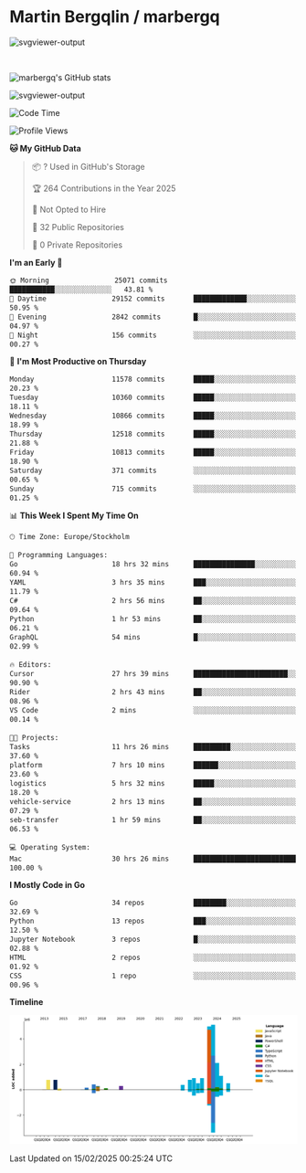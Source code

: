 # Martin Bergqlin / marbergq

![svgviewer-output](https://user-images.githubusercontent.com/2405410/206014777-22d41ecb-c24f-421d-b7d9-bba2cb5bb0de.svg)

<br>

<!--- [![Martin's Week](https://github-readme-stats.vercel.app/api/wakatime?username=marbergq&theme=dark)](https://github.com/anuraghazra/github-readme-stats) -->

![marbergq's GitHub stats](https://github-readme-stats.vercel.app/api?username=marbergq&count_private=true&show_icons=true)

![svgviewer-output](https://wakatime.com/badge/user/3f0a2069-6683-4e19-9a4a-7d21ea815067.svg)

<!--START_SECTION:waka-->
![Code Time](http://img.shields.io/badge/Code%20Time-4%2C807%20hrs%2037%20mins-blue)

![Profile Views](http://img.shields.io/badge/Profile%20Views-0-blue)

**🐱 My GitHub Data** 

> 📦 ? Used in GitHub's Storage 
 > 
> 🏆 264 Contributions in the Year 2025
 > 
> 🚫 Not Opted to Hire
 > 
> 📜 32 Public Repositories 
 > 
> 🔑 0 Private Repositories 
 > 
**I'm an Early 🐤** 

```text
🌞 Morning                25071 commits       ███████████░░░░░░░░░░░░░░   43.81 % 
🌆 Daytime                29152 commits       █████████████░░░░░░░░░░░░   50.95 % 
🌃 Evening                2842 commits        █░░░░░░░░░░░░░░░░░░░░░░░░   04.97 % 
🌙 Night                  156 commits         ░░░░░░░░░░░░░░░░░░░░░░░░░   00.27 % 
```
📅 **I'm Most Productive on Thursday** 

```text
Monday                   11578 commits       █████░░░░░░░░░░░░░░░░░░░░   20.23 % 
Tuesday                  10360 commits       █████░░░░░░░░░░░░░░░░░░░░   18.11 % 
Wednesday                10866 commits       █████░░░░░░░░░░░░░░░░░░░░   18.99 % 
Thursday                 12518 commits       █████░░░░░░░░░░░░░░░░░░░░   21.88 % 
Friday                   10813 commits       █████░░░░░░░░░░░░░░░░░░░░   18.90 % 
Saturday                 371 commits         ░░░░░░░░░░░░░░░░░░░░░░░░░   00.65 % 
Sunday                   715 commits         ░░░░░░░░░░░░░░░░░░░░░░░░░   01.25 % 
```


📊 **This Week I Spent My Time On** 

```text
🕑︎ Time Zone: Europe/Stockholm

💬 Programming Languages: 
Go                       18 hrs 32 mins      ███████████████░░░░░░░░░░   60.94 % 
YAML                     3 hrs 35 mins       ███░░░░░░░░░░░░░░░░░░░░░░   11.79 % 
C#                       2 hrs 56 mins       ██░░░░░░░░░░░░░░░░░░░░░░░   09.64 % 
Python                   1 hr 53 mins        ██░░░░░░░░░░░░░░░░░░░░░░░   06.21 % 
GraphQL                  54 mins             █░░░░░░░░░░░░░░░░░░░░░░░░   02.99 % 

🔥 Editors: 
Cursor                   27 hrs 39 mins      ███████████████████████░░   90.90 % 
Rider                    2 hrs 43 mins       ██░░░░░░░░░░░░░░░░░░░░░░░   08.96 % 
VS Code                  2 mins              ░░░░░░░░░░░░░░░░░░░░░░░░░   00.14 % 

🐱‍💻 Projects: 
Tasks                    11 hrs 26 mins      █████████░░░░░░░░░░░░░░░░   37.60 % 
platform                 7 hrs 10 mins       ██████░░░░░░░░░░░░░░░░░░░   23.60 % 
logistics                5 hrs 32 mins       █████░░░░░░░░░░░░░░░░░░░░   18.20 % 
vehicle-service          2 hrs 13 mins       ██░░░░░░░░░░░░░░░░░░░░░░░   07.29 % 
seb-transfer             1 hr 59 mins        ██░░░░░░░░░░░░░░░░░░░░░░░   06.53 % 

💻 Operating System: 
Mac                      30 hrs 26 mins      █████████████████████████   100.00 % 
```

**I Mostly Code in Go** 

```text
Go                       34 repos            ████████░░░░░░░░░░░░░░░░░   32.69 % 
Python                   13 repos            ███░░░░░░░░░░░░░░░░░░░░░░   12.50 % 
Jupyter Notebook         3 repos             █░░░░░░░░░░░░░░░░░░░░░░░░   02.88 % 
HTML                     2 repos             ░░░░░░░░░░░░░░░░░░░░░░░░░   01.92 % 
CSS                      1 repo              ░░░░░░░░░░░░░░░░░░░░░░░░░   00.96 % 
```



**Timeline**

![Lines of Code chart](https://raw.githubusercontent.com/marbergq/marbergq/main/assets/bar_graph.png)


 Last Updated on 15/02/2025 00:25:24 UTC
<!--END_SECTION:waka-->
